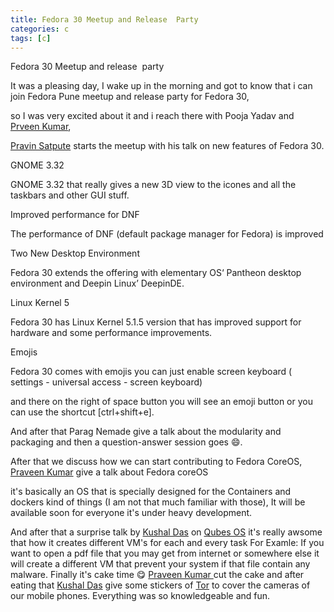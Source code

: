 ```yaml
---
title: Fedora 30 Meetup and Release  Party
categories: c
tags: [c]
---
```


Fedora 30 Meetup and release  party

It was a pleasing day, I wake up in the morning and got to know that i can join Fedora Pune meetup and release party for Fedora 30,

so I was very excited about it and i reach there with <a>Pooja Yadav</a> and <a href="https://twitter.com/kumar_pravin">Prveen Kumar</a>,

<a href="https://twitter.com/prravins?lang=en">Pravin Satpute</a> starts the meetup with his talk on new features of Fedora 30.

 GNOME 3.32

GNOME 3.32 that really gives a new 3D view to the icones and all the taskbars and other GUI stuff.

 Improved performance for DNF

The performance of DNF (default package manager for Fedora) is improved

 Two New Desktop Environment

Fedora 30 extends the offering with elementary OS‘ Pantheon desktop environment and Deepin Linux’ DeepinDE.

 Linux Kernel 5

Fedora 30 has Linux Kernel 5.1.5 version that has improved support for hardware and some performance improvements.

 Emojis

Fedora 30 comes with emojis you can just enable screen keyboard ( settings - universal access - screen keyboard)

and there on the right of space button you will see an emoji button or you can use the shortcut [ctrl+shift+e].

And after that Parag Nemade give a talk about the modularity and packaging and then a question-answer session goes 😄.

After that we discuss how we can start contributing to Fedora CoreOS, <a href="https://twitter.com/kumar_pravin">Praveen Kumar</a> give a talk about Fedora coreOS

it's basically an OS that is specially designed for the Containers and dockers kind of things (I am not that much familiar with those), It will be available soon for everyone it's under heavy development.

And after that a surprise talk by <a href="https://twitter.com/kushaldas">Kushal Das</a> on <a href="https://www.qubes-os.org/">Qubes OS</a> it's really awsome
that how it creates different VM's for each and every task
For Examle: If you want to open a pdf file that you may get from internet or somewhere else it will create a different VM that prevent your system if that file contain any malware.
Finally it's cake time 😋 <a href="https://twitter.com/kumar_pravin">Praveen Kumar </a>cut the cake and after eating that <a href="https://twitter.com/kushaldas"> Kushal Das</a> give some stickers of <a href="https://www.torproject.org/">Tor</a> to cover the cameras of our mobile phones.
Everything was so knowledgeable and fun.